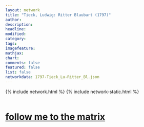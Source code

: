 ```yaml
---
layout: network
title: "Tieck, Ludwig: Ritter Blaubart (1797)"
author:
description:
headline:
modified:
category:
tags: 
imagefeature: 
mathjax: 
chart: 
comments: false
featured: false
list: false
networkdata: 1797-Tieck_Lu-Ritter_Bl.json
---
```

{% include network.html %}
{% include network-static.html %}
<div class="row">
  <div class="small-5 small-centered columns"><a href="/matrix274"><h1>follow me to the matrix</h1></a>
</div>
</div>
